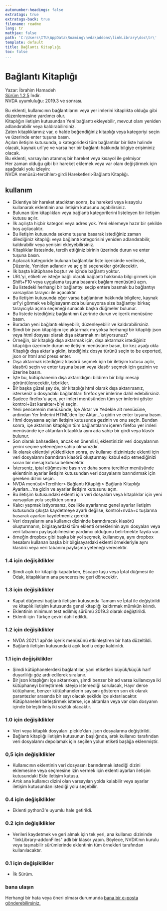 ```yaml
---
autonumber-headings: false
extratags: true
extratags-back: true
filename: readme
lang: tr
mathjax: false
path: 'C:\Users\ITU\AppData\Roaming\nvda\addons\linkLibrary\doc\tr\'
template: default
title: Bağlantı Kitaplığı
toc: false
...
```


# Bağlantı Kitaplığı #

Yazar: İbrahim Hamadeh  
[Sürüm 1.2.5][1]  İndir.  
NVDA uyumluluğu: 2019.3 ve sonrası.  

Bu eklenti, kullanıcının bağlantılarını veya yer imlerini kitaplıkta olduğu gibi düzenlemesine yardımcı olur.  
Kitaplığın iletişim kutusundan Yeni bağlantı ekleyebilir, mevcut olanı yeniden adlandırabilir veya kaldırabilirsiniz.  
Zaten kitaplıklarınız var, o halde beğendiğiniz kitaplığı veya kategoriyi seçin ve üzerinde enter tuşuna basın.  
Açılan iletişim kutusunda, o kategorideki tüm bağlantılar bir liste halinde olacak, kaynak url'ye ve varsa her bir bağlantı hakkında bilgiye erişiminiz olacak.  
Bu eklenti, varsayılan atanmış bir hareket veya kısayol ile gelmiyor  
Her zaman olduğu gibi bir hareket eklemek veya var olanı değiştirmek için aşağıdaki yolu izleyin:  
NVDA menüsü>tercihler>girdi Hareketleri>Bağlantı Kitaplığı.  

## kullanım ##

*	Eklentiye bir hareket atadıktan sonra, bu hareketi veya kısayolu kullanarak eklentinin ana iletişim kutusunu açabilirsiniz.  
*	Bulunan tüm kitaplıkları veya bağlantı kategorilerini listeleyen bir iletişim kutusu açılır.  
*	İlk açılışta hiçbir kategori veya adres yok. Yeni eklemeye hazır bir şekilde boş açılacaktır.  
*	Bu iletişim kutusunda sekme tuşuna basarak  istediğiniz zaman dilediğiniz kitaplığı veya bağlantı kategorisini yeniden adlandırabilir, kaldırabilir veya yenisini ekleyebilirsiniz.  
*	Kitaplıklar listesinde, tercih ettiğiniz birinin üzerinde durun ve enter tuşuna basın.  
*	Açılacak kategoride bulunan bağlantılar liste içerisinde verilecek, Düzenle, Yeniden adlandır ve aç gibi seçenekler görülecektir.  
*	İlk başta kütüphane boştur ve içinde bağlantı yoktur.  
*	URL'yi, etiketi ve isteğe bağlı olarak bağlantı hakkında bilgi girmek için Shift+F10 veya uygulama tuşuna basarak bağlam menüsünü açın.  
*	Bu listedeki herhangi bir bağlantıyı seçip entere basmak bu bağlantıyı varsayılan tarayıcı ile açacaktır.  
*	Bu iletişim kutusunda eğer varsa bağlantının hakkında bilgilere, kaynak url'yi görmek ve bilgisayarınızda bulunuyorsa size bağlantıyı birkaç tarayıcıyla açma seçeneği sunacak başka düğmeler bulunur.  
*	Bu listede istediğiniz bağlantının üzerinde durun ve içerik menüsüne basın.  
*	Buradan yeni bağlantı ekleyebilir, düzenleyebilir ve kaldırabilirsiniz.  
*	Şimdi bir json kitaplığını içe aktarmak mı yoksa herhangi bir kitaplığı json veya html dosyası olarak dışa aktarmak mı istiyorsunuz?  
*	Örneğin, bir kitaplığı dışa aktarmak için, dışa aktarmak istediğiniz kitaplığın üzerinde durun ve iletişim menüsüne basın, bir kez aşağı okla Kitaplığı dışa aktar'a gidin, istediğiniz dosya türünü seçin to be exported, json or html and press enter.  
*	Dışa aktarmak istediğiniz klasörü seçmek için bir iletişim kutusu açılır, klasörü seçin ve enter tuşuna basın veya klasör seçmek için gezinin ve üzerine basın.  
*	İşte bu, kütüphanenin dışa aktarıldığını bildiren bir bilgi mesajı görüntülenecektir, tebrikler.  
*	Bir başka güzel şey de, bir kitaplığı html olarak dışa aktarırsanız, isterseniz o dosyadaki bağlantıları firefox yer imlerine dahil edebilirsiniz.  
*	Sadece firefox'u açın, yer imleri menüsünden tüm yer imlerini göster kontrol+üst karakter+b'yi seçin.  
*	Yeni pencerenin menüsünde, İçe Aktar ve Yedekle alt menüsüne, ardından Yer İmlerini HTML'den İçe Aktar…'a gidin ve enter tuşuna basın.  
*	Html dosyasına açılan iletişim kutusunda gezinin ve onu seçin. Bundan sonra, içe aktarılan kitaplığın tüm bağlantılarını içeren firefox yer imleri menüsünde içe aktarılan kitaplıkla aynı ada sahip bir girdi veya klasör bulunur.  
*	Son olarak bahsedilen, ancak en önemlisi, eklentinizin veri dosyalarının yerini seçme yeteneğine sahip olmanızdır.  
*	İlk olarak eklentiyi yükledikten sonra, ev kullanıcı dizininizde eklenti için veri dosyalarını barındıran klasörü oluşturmayı kabul edip etmediğinizi soran bir mesaj kutusu belirecektir.  
*	İsterseniz, iptal düğmesine basın ve daha sonra tercihler menüsünde eklentinin ayarlar iletişim kutusundan veri dosyalarını barındırmak için gereken dizini seçin.  
*	NVDA menüsü>Tercihler> Bağlantı Kitaplığı> Bağlantı Kitaplığı Ayarları...'na gidin ve ayarlar iletişim kutusunu açın.  
*	Bu iletişim kutusundaki eklenti için veri dosyaları veya kitaplıklar için yeni varsayılan yolu seçtikten sonra  
*	Kalıcı yapmak istiyorsanız, özellikle ayarlarınız genel ayarlar iletişim kutusunda çıkışta kaydetmeye ayarlı değilse, kontrol+nvda+c tuşlarına basarak ayarları kaydetmeniz gerekir.  
*	Veri dosyalarını ana kullanıcı dizininde barındıracak klasörü oluşturmanın, bilgisayardaki tüm eklenti örneklerinin aynı dosyaları veya veri tabanını paylaşabilmesine yardımcı olduğunu belirtmekte fayda var.  
*	örneğin dropbox gibi başka bir yol seçmek, kullanıcıya, aynı dropbox hesabını kullanan başka bir bilgisayardaki eklenti örnekleriyle aynı klasörü veya veri tabanını paylaşma yeteneği verecektir.  

### 1.4 için değişiklikler ###

*	Şimdi açık bir kitaplığı kapatırken, Escape tuşu veya İptal düğmesi ile
Odak, kitaplıkların ana penceresine geri dönecektir.  

### 1.3 için değişiklikler ###

*	Kapat düğmesi bağlantı iletişim kutusunda Tamam ve İptal ile değiştirildi ve kitaplık iletişim kutusunda genel kitaplığı kaldırmak mümkün kılındı.  
*	Eklentinin minimum test edilmiş sürümü 2019.3 olarak değiştirildi.  
*	Eklenti için Türkçe çeviri dahil edildi..

### 1.2 için değişiklikler ###

*	NVDA 2021.1 api'de içerik menüsünü etkinleştiren bir hata düzeltildi.  
*	Bağlantı iletişim kutusundaki açık kodlu edge kaldırıldı.    

### 1.1 için değişiklikler ###

*	Şimdi kütüphanelerdeki bağlantılar, yani etiketleri büyük/küçük harf duyarlılığı göz ardı edilerek sıralanır.  
*	Bir json kitaplığını içe aktarırken, şimdi benzer bir ad varsa kullanıcıya iki kütüphaneyi birleştirmek isteyip istemediği sorulacak, Hayır derse kütüphane, benzer kütüphanelerin sayısını gösteren son ek olarak parantezler arasında bir sayı olacak şekilde içe aktarılacaktır.
Kütüphaneleri birleştirmek isterse, içe aktarılan veya var olan dosyanın içinde birleştirilmiş iki sözlük olacaktır.  

### 1.0 için değişiklikler ###

*	Veri veya kitaplık dosyaları .pickle'dan .json dosyalarına değiştirildi.  
*	Bağlantı kitaplığı iletişim kutusunun başlığında, artık kullanıcı tarafından veri dosyalarını depolamak için seçilen yolun etiketi başlığa eklenmiştir.  

### 0,5 için değişiklikler ###

*	Kullanıcının eklentinin veri dosyasını barındırmak istediği dizini eklemesine veya seçmesine izin vermek için eklenti ayarları iletişim kutusundaki Ekle iletişim kutusu.  
*	Artık ana kullanıcı dizini olan varsayılan yolda kalabilir veya ayarlar iletişim kutusundan istediği yolu seçebilir.  

### 0.4 için değişiklikler ###

*	Eklenti python3'e uyumlu hale getirildi.  

### 0.2 için değişiklikler ###

*	Verileri kaydetmek ve geri almak için tek yeri, ana kullanıcı dizininde "linkLibrary-addonFiles" adlı bir klasör yapın. Böylece, NVDA'nın kurulu veya taşınabilir sürümlerinde eklentinin tüm örnekleri tarafından kullanılacaktır.

### 0.1 için değişiklikler ###

*	İlk Sürüm.  

### bana ulaşın ###

Herhangi bir hata veya öneri olması durumunda [bana bir e-posta gönderebilirsiniz.](mailto:ibra.hamadeh@hotmail.com)

[1]: https://github.com/ibrahim-s/linkLibrary/releases/download/v1.2.5/linkLibrary-1.2.5.nvda-addon